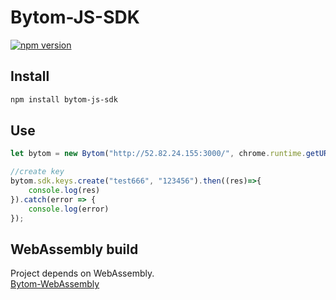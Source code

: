 # Bytom-JS-SDK
[![npm version](https://img.shields.io/npm/v/bytom-js-sdk.svg?style=flat-square)](https://www.npmjs.com/package/bytom-js-sdk)

## Install

``` bash
npm install bytom-js-sdk
```

## Use

```javascript
let bytom = new Bytom("http://52.82.24.155:3000/", chrome.runtime.getURL("main.wasm"));

//create key
bytom.sdk.keys.create("test666", "123456").then((res)=>{
    console.log(res)
}).catch(error => {
    console.log(error)
});
```

## WebAssembly build

Project depends on WebAssembly. \
[Bytom-WebAssembly](https://github.com/Bytom-Community/Bytom-WebAssembly)